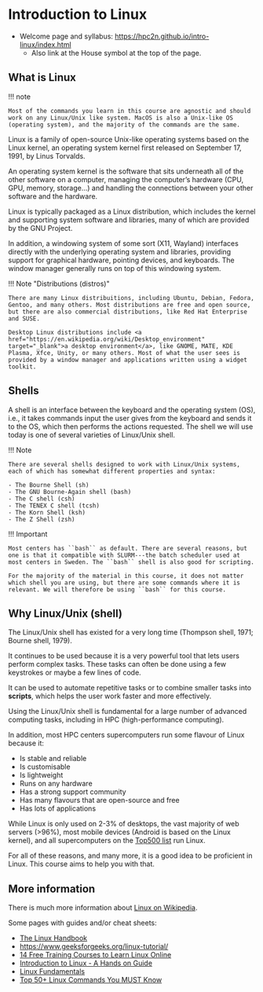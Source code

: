 # Introduction to Linux

- Welcome page and syllabus: <a href="https://hpc2n.github.io/intro-linux/index.html">https://hpc2n.github.io/intro-linux/index.html</a>
    - Also link at the House symbol at the top of the page. 

## What is Linux

!!! note 

    Most of the commands you learn in this course are agnostic and should work on any Linux/Unix like system. MacOS is also a Unix-like OS (operating system), and the majority of the commands are the same. 

Linux is a family of open-source Unix-like operating systems based on the Linux kernel, an operating system kernel first released on September 17, 1991, by Linus Torvalds.

An operating system kernel is the software that sits underneath all of the other software on a computer, managing the computer’s hardware (CPU, GPU, memory, storage...) and handling the connections between your other software and the hardware.

Linux is typically packaged as a Linux distribution, which includes the kernel and supporting system software and libraries, many of which are provided by the GNU Project.

In addition, a windowing system of some sort (X11, Wayland) interfaces directly with the underlying operating system and libraries, providing support for graphical hardware, pointing devices, and keyboards. The window manager generally runs on top of this windowing system.

!!! Note "Distributions (distros)"

    There are many Linux distribuitions, including Ubuntu, Debian, Fedora, Gentoo, and many others. Most distributions are free and open source, but there are also commercial distributions, like Red Hat Enterprise and SUSE.

    Desktop Linux distributions include <a href="https://en.wikipedia.org/wiki/Desktop_environment" target="_blank">a desktop environment</a>, like GNOME, MATE, KDE Plasma, Xfce, Unity, or many others. Most of what the user sees is provided by a window manager and applications written using a widget toolkit.

## Shells

A shell is an interface between the keyboard and the operating system (OS), i.e., it takes commands input the user gives from the keyboard and sends it to the OS, which then performs the actions requested. The shell we will use today is one of several varieties of Linux/Unix shell.

!!! Note

    There are several shells designed to work with Linux/Unix systems, each of which has somewhat different properties and syntax: 

    - The Bourne Shell (sh)
    - The GNU Bourne-Again shell (bash)
    - The C shell (csh)
    - The TENEX C shell (tcsh)
    - The Korn Shell (ksh)
    - The Z Shell (zsh)

!!! Important 

    Most centers has ``bash`` as default. There are several reasons, but one is that it compatible with SLURM---the batch scheduler used at most centers in Sweden. The ``bash`` shell is also good for scripting. 

    For the majority of the material in this course, it does not matter which shell you are using, but there are some commands where it is relevant. We will therefore be using ``bash`` for this course. 

## Why Linux/Unix (shell) 

The Linux/Unix shell has existed for a very long time (Thompson shell, 1971; Bourne shell, 1979). 

It continues to be used because it is a very powerful tool that lets users perform complex tasks. These tasks can often be done using a few keystrokes or maybe a few lines of code. 

It can be used to automate repetitive tasks or to combine smaller tasks into **scripts**, which helps the user work faster and more effectively. 

Using the Linux/Unix shell is fundamental for a large number of advanced computing tasks, including in HPC (high-performance computing). 

In addition, most HPC centers supercomputers run some flavour of Linux because it:

- Is stable and reliable
- Is customisable
- Is lightweight
- Runs on any hardware
- Has a strong support community
- Has many flavours that are open-source and free
- Has lots of applications

While Linux is only used on 2-3% of desktops, the vast majority of web servers (>96%), most mobile devices (Android is based on the Linux kernel), and all supercomputers on the <a href="https://en.wikipedia.org/wiki/TOP500" target="_blank">Top500 list</a> run Linux.

For all of these reasons, and many more, it is a good idea to be proficient in Linux. This course aims to help you with that.

## More information 

There is much more information about <a href="https://en.wikipedia.org/wiki/Linux" target="_blank">Linux on Wikipedia</a>.

Some pages with guides and/or cheat sheets: 

- <a href="https://linuxhandbook.com/" target="_blank">The Linux Handbook</a>
- <a href="https://www.geeksforgeeks.org/linux-tutorial/" target="_blanks">https://www.geeksforgeeks.org/linux-tutorial/</a>
- <a href="https://itsfoss.com/free-linux-training-courses/" target="_blank">14 Free Training Courses to Learn Linux Online</a>
- <a href="https://tldp.org/LDP/intro-linux/intro-linux.pdf">Introduction to Linux - A Hands on Guide</a>
- <a href="https://cloudacademy.com/course/linux-fundmentals-1346/the-linux-directory-structure/" target="_blank">Linux Fundamentals</a>
- <a href="https://www.digitalocean.com/community/tutorials/linux-commands" target="_blank">Top 50+ Linux Commands You MUST Know</a>
 

